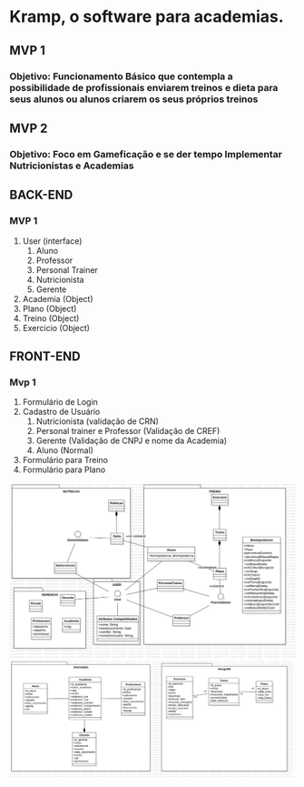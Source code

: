 # Kramp, o software para academias.

## MVP 1
### Objetivo: Funcionamento Básico que contempla a possibilidade de profissionais enviarem treinos e dieta para seus alunos ou alunos criarem os seus próprios treinos

## MVP 2
### Objetivo: Foco em Gameficação e se der tempo Implementar Nutricionistas e Academias

## BACK-END

### MVP 1

1. User (interface)
    1. Aluno
    2. Professor
    3. Personal Trainer
    4. Nutricionista
    5. Gerente
2. Academia (Object)
3. Plano (Object)
4. Treino (Object)
5. Exercicio (Object)

## FRONT-END

### Mvp 1

1. Formulário de Login
2. Cadastro de Usuário
    1. Nutricionista (validação de CRN)
    2. Personal trainer e Professor (Validação de CREF)
    3. Gerente (Validação de CNPJ e nome da Academia)
    4. Aluno (Normal)
3. Formulário para Treino
4. Formulário para Plano

<img src="img/Main.png" alt="">
<img src="img/Main2.png" alt="">